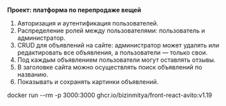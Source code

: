 **Проект: платформа по перепродаже вещей**

1. Авторизация и аутентификация пользователей.
2. Распределение ролей между пользователями: пользователь и администратор.
3. CRUD для объявлений на сайте: администратор может удалять или редактировать все объявления, а пользователи — только свои.
4. Под каждым объявлением пользователи могут оставлять отзывы.
5. В заголовке сайта можно осуществлять поиск объявлений по названию.
6. Показывать и сохранять картинки объявлений.


docker run --rm -p 3000:3000 ghcr.io/bizinmitya/front-react-avito:v1.19